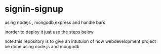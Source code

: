 # signin-signup
using nodejs , mongodb,express and handle bars

inorder to deploy it just use the steps below

note:this repository is to give an intutuion of how webdevelopment project be done using node.js and mongodb
